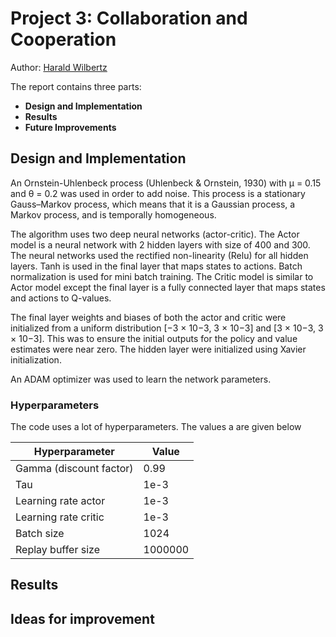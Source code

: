 # Project 3: Collaboration and Cooperation

Author: [Harald Wilbertz](http://github.com/wilbertz) 

The report contains three parts:

- **Design and Implementation**
- **Results**
- **Future Improvements** 

## Design and Implementation

An Ornstein-Uhlenbeck process (Uhlenbeck & Ornstein, 1930) with &mu; = 0.15 and &theta; = 0.2 was used in order to add noise.
This process is a stationary Gauss–Markov process, which means that it is a Gaussian process, a Markov process, and is temporally homogeneous.

The algorithm uses two deep neural networks (actor-critic).
The Actor model is a neural network with 2 hidden layers with size of 400 and 300. The
neural networks used the rectified non-linearity (Relu) for all hidden layers.
Tanh is used in the final layer that maps states to actions. Batch normalization is used for mini batch training.
The Critic model is similar to Actor model except the final layer is a fully connected layer that maps states and 
actions to Q-values.

The final layer weights and biases of both the actor and critic
were initialized from a uniform distribution [−3 × 10−3, 3 × 10−3] and [3 × 10−3, 3 × 10−3]. 
This was to ensure the initial outputs for the policy and value estimates were near zero. The hidden layer were 
initialized using Xavier initialization.

An ADAM optimizer was used to learn the network parameters.

### Hyperparameters

  The code uses a lot of hyperparameters. The values a are given below

  | Hyperparameter                      | Value   |
  | ----------------------------------- | ------- |
  | Gamma (discount factor)             | 0.99    |
  | Tau                                 | 1e-3    |
  | Learning rate actor                 | 1e-3    |
  | Learning rate critic                | 1e-3    |
  | Batch size                          | 1024    |
  | Replay buffer size                  | 1000000 |

## Results

## Ideas for improvement
